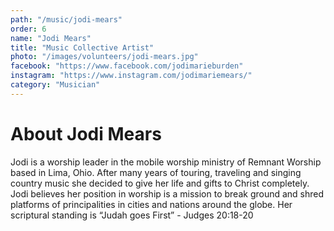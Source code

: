 ```yaml
---
path: "/music/jodi-mears"
order: 6
name: "Jodi Mears"
title: "Music Collective Artist"
photo: "/images/volunteers/jodi-mears.jpg"
facebook: "https://www.facebook.com/jodimarieburden"
instagram: "https://www.instagram.com/jodimariemears/"
category: "Musician"
---
```


# About Jodi Mears

Jodi is a worship leader in the mobile worship ministry of Remnant Worship based in Lima, Ohio. After many years of touring, traveling and singing country music she decided to give her life and gifts to Christ completely.  Jodi believes her position in worship is a mission to break ground and shred platforms of  principalities in cities and nations around the globe.  Her scriptural standing is “Judah goes First” - Judges 20:18-20
